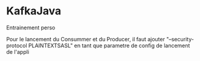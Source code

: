 # KafkaJava
Entrainement perso

Pour le lancement du Consummer et du Producer, il faut ajouter "–security-protocol PLAINTEXTSASL" en tant que parametre de config de lancement de l'appli
